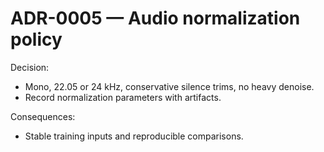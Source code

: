 # ADR-0005 — Audio normalization policy

Decision:
- Mono, 22.05 or 24 kHz, conservative silence trims, no heavy denoise.
- Record normalization parameters with artifacts.

Consequences:
- Stable training inputs and reproducible comparisons.
